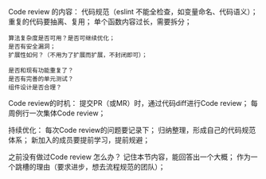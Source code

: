 Code review 的内容：
    代码规范（eslint 不能全检查，如变量命名、代码语义）；
    重复的代码要抽离、复用；
    单个函数内容过长，需要拆分；

    算法复杂度是否可用？是否可继续优化；
    是否有安全漏洞；
    扩展性如何？（不用为了扩展而扩展，不封闭即可）；

    是否和现有功能重复了？
    是否有完善的单元测试？
    组件设计是否合理？

Code review的时机：
    提交PR（或MR）时，通过代码diff进行Code review；
    每周例行一次集体Code review；

持续优化：
    每次Code review的问题要记录下；
    归纳整理，形成自己的代码规范体系；
    新加入的成员要提前学习，提前规避；

之前没有做过Code review 怎么办？
    记住本节内容，能回答出一个大概；
    作为一个跳槽的理由（要求进步，想去流程规范的团队）；

